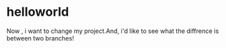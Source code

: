 # helloworld

Now , i want to change my project.And, i'd like to see what the diffrence is between two branches!
